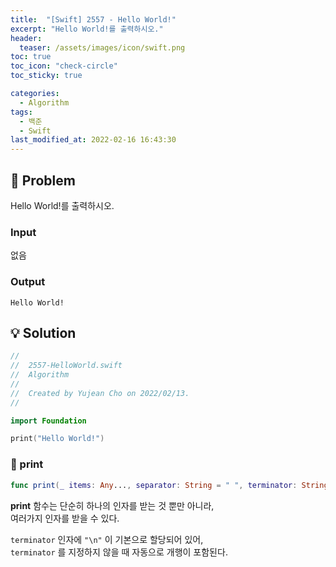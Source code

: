 ```yaml
---
title:  "[Swift] 2557 - Hello World!"
excerpt: "Hello World!를 출력하시오."
header:
  teaser: /assets/images/icon/swift.png
toc: true
toc_icon: "check-circle"
toc_sticky: true

categories:
  - Algorithm
tags:
  - 백준
  - Swift
last_modified_at: 2022-02-16 16:43:30
---
```


## 🧪 Problem

Hello World!를 출력하시오.

### Input

없음

### Output

```shell
Hello World!
```

## 💡 Solution

```swift
//
//  2557-HelloWorld.swift
//  Algorithm
//
//  Created by Yujean Cho on 2022/02/13.
//

import Foundation

print("Hello World!")
```

### 📖 print

```swift
func print(_ items: Any..., separator: String = " ", terminator: String = "\n")
```

**print** 함수는 단순히 하나의 인자를 받는 것 뿐만 아니라, <br>
여러가지 인자를 받을 수 있다. <br>

`terminator` 인자에 `"\n"` 이 기본으로 할당되어 있어, <br>
`terminator` 를 지정하지 않을 때 자동으로 개행이 포함된다. <br>